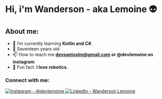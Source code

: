 <h1 align="left">Hi, i'm Wanderson - aka Lemoine 👽</h1>


<h2>About me:</h2>
  
- 🌱 I’m currently learning **Kotlin and C#**.
- 👨 Seventeen years old
- 📫 How to reach me **devsantoslm@gmail.com or @devlemoine on instagram**
- 🤖 Fun fact: **I love robotics.**
   
<h3 align="left">‎Connect with me:</h3> 

<div>
<a href="https://instagram.com/devlemoine" target="_blank" rel="noopener noreferrer">
  <img src="https://img.shields.io/badge/-Instagram-%23E4405F?style=for-the-badge&logo=instagram&logoColor=white" alt="Instagram - @devlemoine">
</a>

<a href="https://www.linkedin.com/in/wanderson-lemoine-b5a0a52b4/" target="_blank" rel="noopener noreferrer">
  <img src="https://img.shields.io/badge/-LinkedIn-%230077B5?style=for-the-badge&logo=linkedin&logoColor=white" alt="LinkedIn - Wanderson Lemoine">
</a>

</div>
